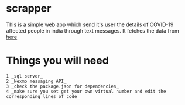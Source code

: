 # scrapper
  This is a simple web app which send it's user the details of COVID-19 affected people in india through text messages.
   It fetches the data from [here](https://www.worldometers.info/coronavirus/country/india/)


  # Things you will need
    1 _sql server_
    2 _Nexmo messaging API_
    3 _check the package.json for dependencies_
    4 _make sure you set get your own virtual number and edit the corresponding lines of code_
    
